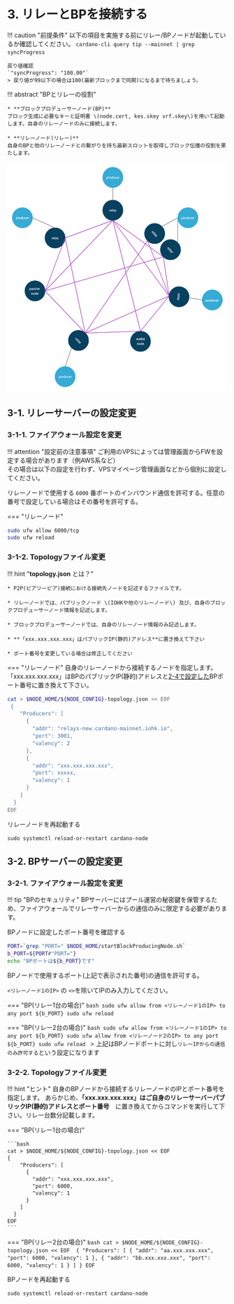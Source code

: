 # **3. リレーとBPを接続する**

!!! caution "前提条件"
    以下の項目を実施する前にリレー/BPノードが起動しているか確認してください。
    ```
    cardano-cli query tip --mainnet | grep syncProgress
    ```

    戻り値確認
    `"syncProgress": "100.00"`  
    > 戻り値が99以下の場合は100(最新ブロックまで同期)になるまで待ちましょう。

!!! abstract "BPとリレーの役割"

    * **ブロックプロデューサーノード(BP)**  
    ブロック生成に必要なキーと証明書 \(node.cert, kes.skey vrf.skey\)を用いて起動します。自身のリレーノードのみに接続します。  
  
    * **リレーノード(リレー)**  
    自身のBPと他のリレーノードとの繋がりを持ち最新スロットを取得しブロック伝播の役割を果たします。  

![](../images/producer-relay-diagram.png)



## 3-1. リレーサーバーの設定変更

### 3-1-1. ファイアウォール設定を変更

!!! attention "設定前の注意事項"
    ご利用のVPSによっては管理画面からFWを設定する場合があります（例AWS系など）  
    その場合は以下の設定を行わず、VPSマイページ管理画面などから個別に設定してください。

リレーノードで使用する `6000` 番ポートのインバウンド通信を許可する。任意の番号で設定している場合はその番号を許可する。

=== "リレーノード"
  ```bash
  sudo ufw allow 6000/tcp
  sudo ufw reload
  ```

### 3-1-2. Topologyファイル変更


!!! hint "**topology.json** とは？"

    * P2P(ピアツーピア)接続における接続先ノードを記述するファイルです。
    
    * リレーノードでは、パブリックノード \(IOHKや他のリレーノード\) 及び、自身のブロックプロデューサーノード情報を記述します。

    * ブロックプロデューサーノードでは、自身のリレーノード情報のみ記述します。

    * **「xxx.xxx.xxx.xxx」はパブリックIP(静的)アドレス**に置き換えて下さい

    * ポート番号を変更している場合は修正してください


=== "リレーノード"
自身のリレーノードから接続するノードを指定します。  
「xxx.xxx.xxx.xxx」はBPのパブリックIP(静的)アドレスと[2-4で設定した](../setup/2-node-setup.md#2-4)BPポート番号に置き換えて下さい。

```bash
cat > $NODE_HOME/${NODE_CONFIG}-topology.json << EOF 
 {
    "Producers": [
      {
        "addr": "relays-new.cardano-mainnet.iohk.io",
        "port": 3001,
        "valency": 2
      },
      {
        "addr": "xxx.xxx.xxx.xxx",
        "port": xxxxx,
        "valency": 1
      }
    ]
  }
EOF
```


リレーノードを再起動する
```
sudo systemctl reload-or-restart cardano-node
```

## 3-2. BPサーバーの設定変更

### 3-2-1. ファイアウォール設定を変更

!!! tip "BPのセキュリティ"
    BPサーバーにはプール運営の秘密鍵を保管するため、ファイアウォールでリレーサーバーからの通信のみに限定する必要があります。

BPノードに設定したポート番号を確認する
```bash
PORT=`grep "PORT=" $NODE_HOME/startBlockProducingNode.sh`
b_PORT=${PORT#"PORT="}
echo "BPポートは${b_PORT}です"
```

BPノードで使用するポート(上記で表示された番号)の通信を許可する。  
  
`<リレーノード1のIP>` の `<>`を除いてIPのみ入力してください。

=== "BP(リレー1台の場合)"
    ```bash
    sudo ufw allow from <リレーノード1のIP> to any port ${b_PORT}
    sudo ufw reload
    ```

=== "BP(リレー2台の場合)"
    ```bash
    sudo ufw allow from <リレーノード1のIP> to any port ${b_PORT}
    sudo ufw allow from <リレーノード2のIP> to any port ${b_PORT}
    sudo ufw reload
    ```
    > 上記はBPノードポートに対し`リレーIPからの通信のみ許可する`という設定になります

### 3-2-2. Topologyファイル変更

!!! hint "ヒント"
    自身のBPノードから接続するリレーノードのIPとポート番号を指定します。
    あらかじめ、**「xxx.xxx.xxx.xxx」はご自身のリレーサーバーパブリックIP(静的)アドレスとポート番号**　に置き換えてからコマンドを実行して下さい。リレー台数分記載します。

=== "BP(リレー1台の場合)"

    ```bash
    cat > $NODE_HOME/${NODE_CONFIG}-topology.json << EOF 
    {
        "Producers": [
          {
            "addr": "xxx.xxx.xxx.xxx",
            "port": 6000,
            "valency": 1
          }
        ]
      }
    EOF
    ```

=== "BP(リレー2台の場合)"
    ```bash
    cat > $NODE_HOME/${NODE_CONFIG}-topology.json << EOF 
    {
        "Producers": [
          {
            "addr": "aa.xxx.xxx.xxx",
            "port": 6000,
            "valency": 1
          },
          {
            "addr": "bb.xxx.xxx.xxx",
            "port": 6000,
            "valency": 1
          }
        ]
      }
    EOF
    ```

BPノードを再起動する
```
sudo systemctl reload-or-restart cardano-node
```
